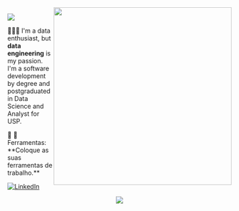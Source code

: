 <img src="" min-width="400px" max-width="400px" width="400px" align="right">

<!--header-->
<p align="left">
  <img src="https://readme-typing-svg.demolab.com/?lines=Hi! I'm Júlia! 👋🏻; ✨ Welcome to my repo ✨&font=Poiret+One&color=AE136C&center=true&width=480&height=50&duration=4000&pause=1000">
</p>

<!--bio-->
<p align="left">
  👩🏼‍💻 I'm a data enthusiast, but <b>data engineering</b> is my passion. I'm a software development by degree and postgraduated in Data Science and Analyst for USP.
</p>

<!--skills and tools-->
<p align="left">
  🦄 
  💼 Ferramentas: **Coloque as suas ferramentas de trabalho.**
</p>

<!--social media-->
<p align="left">
  <a href="#" title="LinkedIn">
  <img src="https://img.shields.io/badge/-Linkedin-0e76a8?style=flat-square&logo=Linkedin&logoColor=white&link=LINK-DO-SEU-LINKEDIN" alt="LinkedIn"/></a>
</a>
</p>

<!--graphs images-->
<p align="center">
    <img src="https://www.google.com/url?sa=i&url=https%3A%2F%2Fbr.pinterest.com%2Fpin%2F828310556452357475%2F&psig=AOvVaw1vDd5mG-PWBD8W-skECrXH&ust=1736286786640000&source=images&cd=vfe&opi=89978449&ved=0CBQQjhxqFwoTCIid2ryK4ooDFQAAAAAdAAAAABAs"/></a>
</p>
